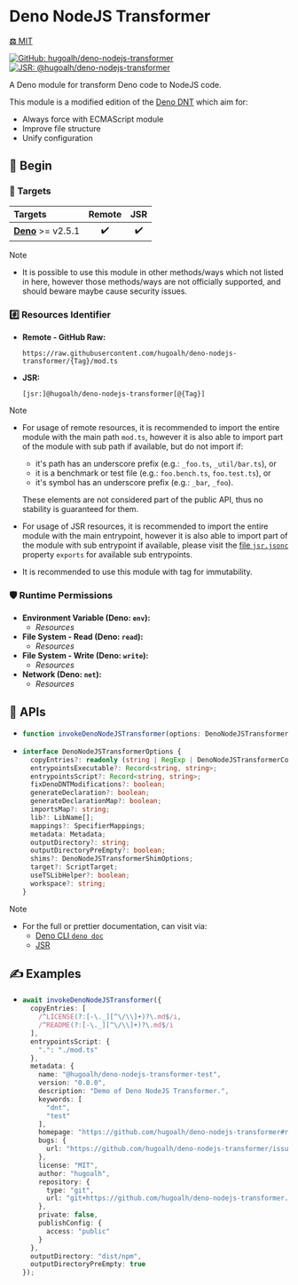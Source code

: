 # Deno NodeJS Transformer

[**⚖️** MIT](./LICENSE.md)

[![GitHub: hugoalh/deno-nodejs-transformer](https://img.shields.io/github/v/release/hugoalh/deno-nodejs-transformer?label=hugoalh/deno-nodejs-transformer&labelColor=181717&logo=github&logoColor=ffffff&sort=semver&style=flat "GitHub: hugoalh/deno-nodejs-transformer")](https://github.com/hugoalh/deno-nodejs-transformer)
[![JSR: @hugoalh/deno-nodejs-transformer](https://img.shields.io/jsr/v/@hugoalh/deno-nodejs-transformer?label=@hugoalh/deno-nodejs-transformer&labelColor=F7DF1E&logo=jsr&logoColor=000000&style=flat "JSR: @hugoalh/deno-nodejs-transformer")](https://jsr.io/@hugoalh/deno-nodejs-transformer)

A Deno module for transform Deno code to NodeJS code.

This module is a modified edition of the [Deno DNT](https://github.com/denoland/dnt) which aim for:

- Always force with ECMAScript module
- Improve file structure
- Unify configuration

## 🔰 Begin

### 🎯 Targets

| **Targets** | **Remote** | **JSR** |
|:--|:-:|:-:|
| **[Deno](https://deno.land/)** >= v2.5.1 | ✔️ | ✔️ |

> [!NOTE]
> - It is possible to use this module in other methods/ways which not listed in here, however those methods/ways are not officially supported, and should beware maybe cause security issues.

### #️⃣ Resources Identifier

- **Remote - GitHub Raw:**
  ```
  https://raw.githubusercontent.com/hugoalh/deno-nodejs-transformer/{Tag}/mod.ts
  ```
- **JSR:**
  ```
  [jsr:]@hugoalh/deno-nodejs-transformer[@{Tag}]
  ```

> [!NOTE]
> - For usage of remote resources, it is recommended to import the entire module with the main path `mod.ts`, however it is also able to import part of the module with sub path if available, but do not import if:
>
>   - it's path has an underscore prefix (e.g.: `_foo.ts`, `_util/bar.ts`), or
>   - it is a benchmark or test file (e.g.: `foo.bench.ts`, `foo.test.ts`), or
>   - it's symbol has an underscore prefix (e.g.: `_bar`, `_foo`).
>
>   These elements are not considered part of the public API, thus no stability is guaranteed for them.
> - For usage of JSR resources, it is recommended to import the entire module with the main entrypoint, however it is also able to import part of the module with sub entrypoint if available, please visit the [file `jsr.jsonc`](./jsr.jsonc) property `exports` for available sub entrypoints.
> - It is recommended to use this module with tag for immutability.

### 🛡️ Runtime Permissions

- **Environment Variable (Deno: `env`):**
  - *Resources*
- **File System - Read (Deno: `read`):**
  - *Resources*
- **File System - Write (Deno: `write`):**
  - *Resources*
- **Network (Deno: `net`):**
  - *Resources*

## 🧩 APIs

- ```ts
  function invokeDenoNodeJSTransformer(options: DenoNodeJSTransformerOptions): Promise<void>;
  ```
- ```ts
  interface DenoNodeJSTransformerOptions {
    copyEntries?: readonly (string | RegExp | DenoNodeJSTransformerCopyEntriesOptions)[];
    entrypointsExecutable?: Record<string, string>;
    entrypointsScript?: Record<string, string>;
    fixDenoDNTModifications?: boolean;
    generateDeclaration?: boolean;
    generateDeclarationMap?: boolean;
    importsMap?: string;
    lib?: LibName[];
    mappings?: SpecifierMappings;
    metadata: Metadata;
    outputDirectory?: string;
    outputDirectoryPreEmpty?: boolean;
    shims?: DenoNodeJSTransformerShimOptions;
    target?: ScriptTarget;
    useTSLibHelper?: boolean;
    workspace?: string;
  }
  ```

> [!NOTE]
> - For the full or prettier documentation, can visit via:
>   - [Deno CLI `deno doc`](https://docs.deno.com/runtime/reference/cli/documentation_generator/)
>   - [JSR](https://jsr.io/@hugoalh/deno-nodejs-transformer)

## ✍️ Examples

- ```ts
  await invokeDenoNodeJSTransformer({
    copyEntries: [
      /^LICENSE(?:[-\._][^\/\\]+)?\.md$/i,
      /^README(?:[-\._][^\/\\]+)?\.md$/i
    ],
    entrypointsScript: {
      ".": "./mod.ts"
    },
    metadata: {
      name: "@hugoalh/deno-nodejs-transformer-test",
      version: "0.8.0",
      description: "Demo of Deno NodeJS Transformer.",
      keywords: [
        "dnt",
        "test"
      ],
      homepage: "https://github.com/hugoalh/deno-nodejs-transformer#readme",
      bugs: {
        url: "https://github.com/hugoalh/deno-nodejs-transformer/issues"
      },
      license: "MIT",
      author: "hugoalh",
      repository: {
        type: "git",
        url: "git+https://github.com/hugoalh/deno-nodejs-transformer.git"
      },
      private: false,
      publishConfig: {
        access: "public"
      }
    },
    outputDirectory: "dist/npm",
    outputDirectoryPreEmpty: true
  });
  ```
